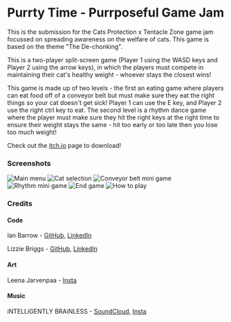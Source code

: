 # Purrty Time - Purrposeful Game Jam

This is the submission for the Cats Protection x Tentacle Zone game jam focussed on spreading awareness on the welfare of cats. This game is based on the theme "The De-chonking".

This is a two-player split-screen game (Player 1 using the WASD keys and Player 2 using the arrow keys), in which the players must compete in maintaining their cat's healthy weight - whoever stays the closest wins!

This game is made up of two levels - the first an eating game where players can eat food off of a conveyor belt but must make sure they eat the right things so your cat doesn't get sick! Player 1 can use the E key, and Player 2 use the right ctrl key to eat. The second level is a rhythm dance game where the player must make sure they hit the right keys at the right time to ensure their weight stays the same - hit too early or too late then you lose too much weight!

Check out the [itch.io](https://lizziebriggs.itch.io/purrty-time) page to download!

### Screenshots

![Main menu](https://user-images.githubusercontent.com/50921515/148381557-484d2b21-1904-4180-887a-66dda4268e82.PNG)
![Cat selection](https://user-images.githubusercontent.com/50921515/148381562-01c22c1b-276e-4a1c-b08a-3ac157a6e063.PNG)
![Conveyor belt mini game](https://user-images.githubusercontent.com/50921515/148381552-abc7e7ec-93d9-442a-b1c6-ff5b3313ab06.PNG)
![Rhythm mini game](https://user-images.githubusercontent.com/50921515/148381558-288fb92f-f919-43fa-983e-4972163ed999.PNG)
![End game](https://user-images.githubusercontent.com/50921515/148381550-973f44b6-a3c8-4b06-88c5-3817661d8fa3.PNG)
![How to play](https://user-images.githubusercontent.com/50921515/148381554-2a16fdfe-5eed-4221-98c7-05e781fb0df2.PNG)

### Credits

#### Code

Ian Barrow - [GitHub](https://github.com/Banananaman91), [LinkedIn](https://www.linkedin.com/in/ian-barrow/)

Lizzie Briggs - [GitHub](https://github.com/lizziebriggs), [LinkedIn](https://www.linkedin.com/in/lizzie-briggs/)

#### Art

Leena Jarvenpaa - [Insta](https://www.instagram.com/leenajvpart/)

#### Music

iNTELLiGENTLY BRAiNLESS - [SoundCloud](https://m.soundcloud.com/intelligently-brainless), [Insta](https://www.instagram.com/intelligentlybrainless/)
